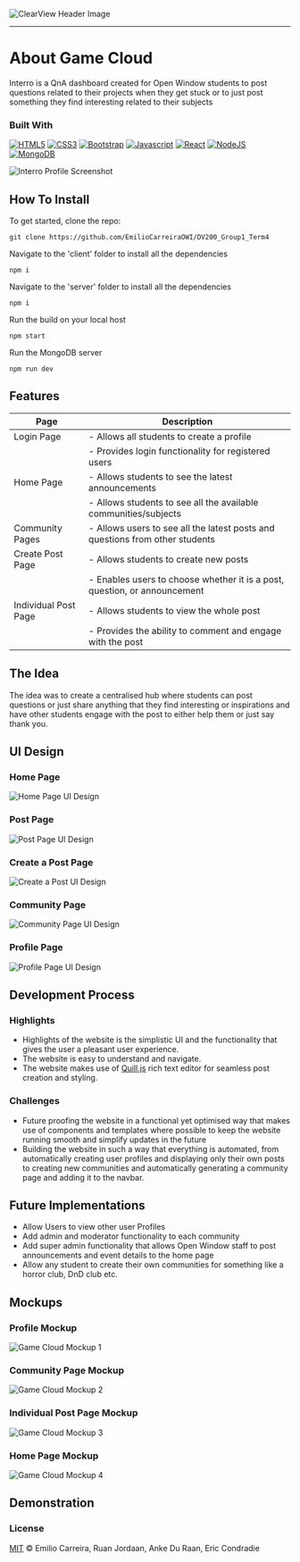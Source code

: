![ClearView Header Image](file:///C:/Users/emili/Desktop/Open%20Window/Year%202/DV%20200/Term%204/Portfolio/Group%2057.png)

- - - -

# About Game Cloud

Interro is a QnA dashboard created for Open Window students to post questions related to their projects when they get stuck or to just post something they find interesting related to their subjects

### Built With
[![HTML5](https://img.shields.io/badge/HTML5-E34F26?style=for-the-badge&logo=html5&logoColor=white)](https://www.w3.org/html/)
[![CSS3](https://img.shields.io/badge/CSS3-1572B6?style=for-the-badge&logo=css3&logoColor=white)](https://www.w3.org/Style/CSS/Overview.en.html)
[![Bootstrap](https://img.shields.io/badge/Bootstrap-563D7C?style=for-the-badge&logo=bootstrap&logoColor=white)](https://getbootstrap.com/)
[![Javascript](https://img.shields.io/badge/JavaScript-323330?style=for-the-badge&logo=javascript&logoColor=F7DF1E)](https://www.javascript.com/)
[![React](https://img.shields.io/badge/React-20232A?style=for-the-badge&logo=react&logoColor=61DAFB)](https://react.dev/)
[![NodeJS](https://img.shields.io/badge/Node.js-339933?style=for-the-badge&logo=nodedotjs&logoColor=white)](https://nodejs.org/en)
[![MongoDB](https://img.shields.io/badge/MongoDB-4EA94B?style=for-the-badge&logo=mongodb&logoColor=white)](https://www.mongodb.com/)

![Interro Profile Screenshot](https://github.com/JugheadStudio/Github-assets/blob/main/Interro/profile-screenshot.png?raw=true?raw=true)

## How To Install

To get started, clone the repo:
```
git clone https://github.com/EmilioCarreiraOWI/DV200_Group1_Term4
```

Navigate to the 'client' folder to install all the dependencies
```
npm i
```

Navigate to the 'server' folder to install all the dependencies
```
npm i
```

Run the build on your local host
```
npm start
```

Run the MongoDB server
```
npm run dev
```

## Features

| Page                  | Description                                        |
| --------------------- | -------------------------------------------------- |
| Login Page            | - Allows all students to create a profile           |
|                       | - Provides login functionality for registered users  |
| Home Page             | - Allows students to see the latest announcements   |
|                       | - Allows students to see all the available communities/subjects |
| Community Pages       | - Allows users to see all the latest posts and questions from other students |
| Create Post Page      | - Allows students to create new posts               |
|                       | - Enables users to choose whether it is a post, question, or announcement |
| Individual Post Page  | - Allows students to view the whole post           |
|                       | - Provides the ability to comment and engage with the post |

## The Idea

The idea was to create a centralised hub where students can post questions or just share anything that they find interesting or inspirations and have other students engage with the post to either help them or just say thank you.

## UI Design

### Home Page
![Home Page UI Design](https://github.com/JugheadStudio/Github-assets/blob/main/Interro/Home%20Page.png?raw=true)

### Post Page
![Post Page UI Design](https://github.com/JugheadStudio/Github-assets/blob/main/Interro/Post%20Page.png?raw=true)

### Create a Post Page
![Create a Post UI Design](https://github.com/JugheadStudio/Github-assets/blob/main/Interro/Create%20a%20post.png?raw=true)

### Community Page
![Community Page UI Design](https://github.com/JugheadStudio/Github-assets/blob/main/Interro/Community.png?raw=true)

### Profile Page
![Profile Page UI Design](https://github.com/JugheadStudio/Github-assets/blob/main/Interro/Profile.png?raw=true)

## Development Process

### Highlights
* Highlights of the website is the simplistic UI and the functionality that gives the user a pleasant user experience.
* The website is easy to understand and navigate.
* The website makes use of [Quill.js](https://quilljs.com) rich text editor for seamless post creation and styling.

### Challenges
* Future proofing the website in a functional yet optimised way that makes use of components and templates where possible to keep the website running smooth and simplify updates in the future
* Building the website in such a way that everything is automated, from automatically creating user profiles and displaying only their own posts to creating new communities and automatically generating a community page and adding it to the navbar.

## Future Implementations

* Allow Users to view other user Profiles
* Add admin and moderator functionality to each community
* Add super admin functionality that allows Open Window staff to post announcements and event details to the home page
* Allow any student to create their own communities for something like a horror club, DnD club etc.

## Mockups

### Profile Mockup
![Game Cloud Mockup 1](https://github.com/JugheadStudio/Github-assets/blob/main/Interro/1.jpg?raw=true)

### Community Page Mockup
![Game Cloud Mockup 2](https://github.com/JugheadStudio/Github-assets/blob/main/Interro/2.jpg?raw=true)

### Individual Post Page Mockup
![Game Cloud Mockup 3](https://github.com/JugheadStudio/Github-assets/blob/main/Interro/3.jpg?raw=true)

### Home Page Mockup
![Game Cloud Mockup 4](https://github.com/JugheadStudio/Github-assets/blob/main/Interro/4.jpg?raw=true)

## Demonstration

### License
[MIT](LICENSE) © Emilio Carreira, Ruan Jordaan, Anke Du Raan, Eric Condradie
